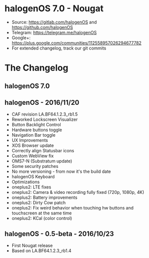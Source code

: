 # halogenOS 7.0 - Nougat

- Source: https://gitlab.com/halogenOS and https://github.com/halogenOS
- Telegram: https://telegram.me/halogenOS
- Google+: https://plus.google.com/communities/112558957026294677782
- For extended changelog, track our git commits

# The Changelog

## halogenOS 7.0

## halogenOS - 2016/11/20

- CAF revision LA.BF64.1.2.3_rb1.5
- Reworked Lockscreen Visualizer
- Button Backlight Control
- Hardware buttons toggle
- Navigation Bar toggle
- UX Improvements
- XOS Browser update
- Correctly align Statusbar icons
- Custom WebView fix
- OMS7-N (Substratum update)
- Some security patches
- No more versioning - from now it's the build date
- halogenOS Keyboard
- Optimizations
- oneplus2: LTE fixes
- oneplus2: Camera & video recording fully fixed (720p, 1080p, 4K)
- oneplus2: Battery improvements
- oneplus2: Dirty Cow patch
- oneplus2: Fix weird behavior when touching hw buttons and touchscreen at the same time
- oneplus2: KCal (color control)

## halogenOS - 0.5-beta - 2016/10/23

- First Nougat release
- Based on LA.BF64.1.2.3_rb1.4

